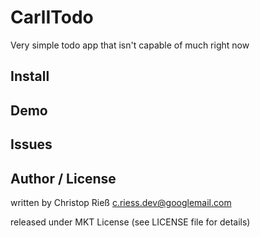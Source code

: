 # CarlITodo

Very simple todo app that isn't capable of much right now

## Install

## Demo

## Issues

## Author / License

written by Christop Rieß <c.riess.dev@googlemail.com>

released under MKT License (see LICENSE file for details)
